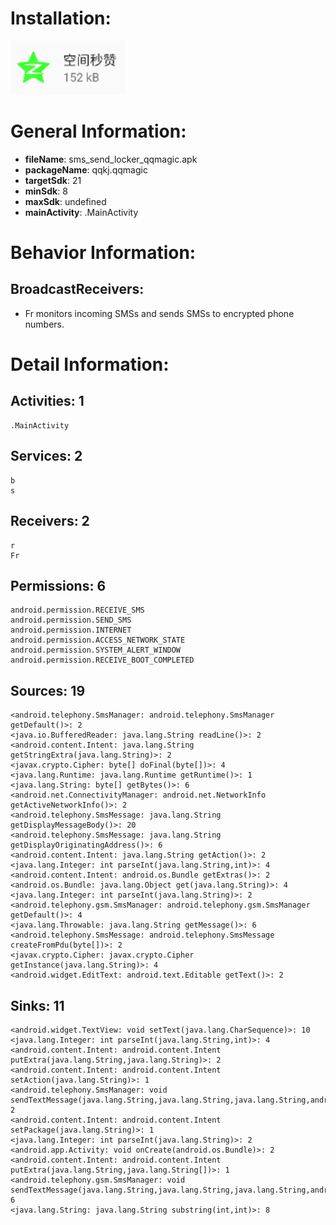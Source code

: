 # Installation:
![ICON](icon.png)
# General Information:
- **fileName**: sms_send_locker_qqmagic.apk
- **packageName**: qqkj.qqmagic
- **targetSdk**: 21
- **minSdk**: 8
- **maxSdk**: undefined
- **mainActivity**: .MainActivity
# Behavior Information:
## BroadcastReceivers:
- Fr monitors incoming SMSs and sends SMSs to encrypted phone numbers.
# Detail Information:
## Activities: 1
	.MainActivity
## Services: 2
	b
	s
## Receivers: 2
	r
	Fr
## Permissions: 6
	android.permission.RECEIVE_SMS
	android.permission.SEND_SMS
	android.permission.INTERNET
	android.permission.ACCESS_NETWORK_STATE
	android.permission.SYSTEM_ALERT_WINDOW
	android.permission.RECEIVE_BOOT_COMPLETED
## Sources: 19
	<android.telephony.SmsManager: android.telephony.SmsManager getDefault()>: 2
	<java.io.BufferedReader: java.lang.String readLine()>: 2
	<android.content.Intent: java.lang.String getStringExtra(java.lang.String)>: 2
	<javax.crypto.Cipher: byte[] doFinal(byte[])>: 4
	<java.lang.Runtime: java.lang.Runtime getRuntime()>: 1
	<java.lang.String: byte[] getBytes()>: 6
	<android.net.ConnectivityManager: android.net.NetworkInfo getActiveNetworkInfo()>: 2
	<android.telephony.SmsMessage: java.lang.String getDisplayMessageBody()>: 20
	<android.telephony.SmsMessage: java.lang.String getDisplayOriginatingAddress()>: 6
	<android.content.Intent: java.lang.String getAction()>: 2
	<java.lang.Integer: int parseInt(java.lang.String,int)>: 4
	<android.content.Intent: android.os.Bundle getExtras()>: 2
	<android.os.Bundle: java.lang.Object get(java.lang.String)>: 4
	<java.lang.Integer: int parseInt(java.lang.String)>: 2
	<android.telephony.gsm.SmsManager: android.telephony.gsm.SmsManager getDefault()>: 4
	<java.lang.Throwable: java.lang.String getMessage()>: 6
	<android.telephony.SmsMessage: android.telephony.SmsMessage createFromPdu(byte[])>: 2
	<javax.crypto.Cipher: javax.crypto.Cipher getInstance(java.lang.String)>: 4
	<android.widget.EditText: android.text.Editable getText()>: 2
## Sinks: 11
	<android.widget.TextView: void setText(java.lang.CharSequence)>: 10
	<java.lang.Integer: int parseInt(java.lang.String,int)>: 4
	<android.content.Intent: android.content.Intent putExtra(java.lang.String,java.lang.String)>: 2
	<android.content.Intent: android.content.Intent setAction(java.lang.String)>: 1
	<android.telephony.SmsManager: void sendTextMessage(java.lang.String,java.lang.String,java.lang.String,android.app.PendingIntent,android.app.PendingIntent)>: 2
	<android.content.Intent: android.content.Intent setPackage(java.lang.String)>: 1
	<java.lang.Integer: int parseInt(java.lang.String)>: 2
	<android.app.Activity: void onCreate(android.os.Bundle)>: 2
	<android.content.Intent: android.content.Intent putExtra(java.lang.String,java.lang.String[])>: 1
	<android.telephony.gsm.SmsManager: void sendTextMessage(java.lang.String,java.lang.String,java.lang.String,android.app.PendingIntent,android.app.PendingIntent)>: 6
	<java.lang.String: java.lang.String substring(int,int)>: 8
